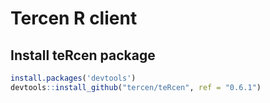 # Tercen R client

## Install teRcen package

```R
install.packages('devtools')
devtools::install_github("tercen/teRcen", ref = "0.6.1")
```